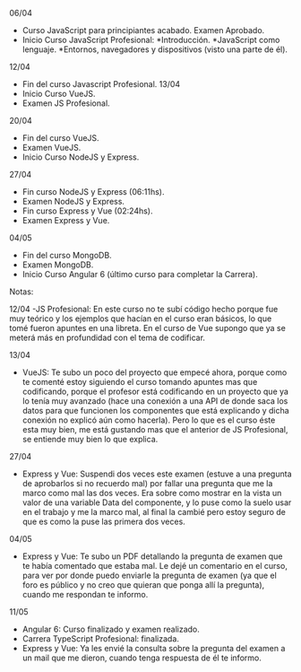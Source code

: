 06/04
- Curso JavaScript para principiantes acabado. Examen Aprobado.
- Inicio Curso JavaScript Profesional:
	*Introducción.
	*JavaScript como lenguaje.
	*Entornos, navegadores y dispositivos (visto una parte de él).

12/04
- Fin del curso Javascript Profesional.
13/04
- Inicio Curso VueJS.
- Examen JS Profesional.

20/04
- Fin del curso VueJS.
- Examen VueJS.
- Inicio Curso NodeJS y Express.

27/04
- Fin curso NodeJS y Express (06:11hs).
- Examen NodeJS y Express.
- Fin curso Express y Vue (02:24hs).
- Examen Express y Vue.

04/05
- Fin del curso MongoDB.
- Examen MongoDB.
- Inicio Curso Angular 6 (último curso para completar la Carrera).

Notas:

12/04 
-JS Profesional: En este curso no te subí código hecho porque fue muy teórico y los ejemplos que hacían en el curso eran básicos, lo que tomé fueron apuntes en una libreta. En el curso de Vue supongo que ya se meterá más en profundidad con el tema de codificar.

13/04
- VueJS: Te subo un poco del proyecto que empecé ahora, porque como te comenté estoy siguiendo el curso tomando apuntes mas que codificando, porque el profesor está codificando en un proyecto que ya lo tenía muy avanzado (hace una conexión a una API de donde saca los datos para que funcionen los componentes que está explicando y dicha conexión no explicó aún como hacerla). Pero lo que es el curso éste esta muy bien, me está gustando mas que el anterior de JS Profesional, se entiende muy bien lo que explica.

27/04
- Express y Vue: Suspendi dos veces este examen (estuve a una pregunta de aprobarlos si no recuerdo mal) por fallar una pregunta que me la marco como mal las dos veces. Era sobre como mostrar en la vista un valor de una variable Data del componente, y lo puse como la suelo usar en el trabajo y me la marco mal, al final la cambié pero estoy seguro de que es como la puse las primera dos veces.

04/05
- Express y Vue: Te subo un PDF detallando la pregunta de examen que te había comentado que estaba mal. Le dejé un comentario en el curso, para ver por donde puedo enviarle la pregunta de examen (ya que el foro es público y no creo que quieran que ponga allí la pregunta), cuando me respondan te informo.

11/05
- Angular 6: Curso finalizado y examen realizado.
- Carrera TypeScript Profesional: finalizada.
- Express y Vue: Ya les envié la consulta sobre la pregunta del examen a un mail que me dieron, cuando tenga respuesta de él te informo.